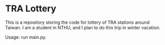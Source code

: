 # TRA Lottery

This is a repository storing the code for lottery of TRA stations around Taiwan. I am a student in NTHU, and I plan to do this trip in winter vacation.

Usage: run main.py.